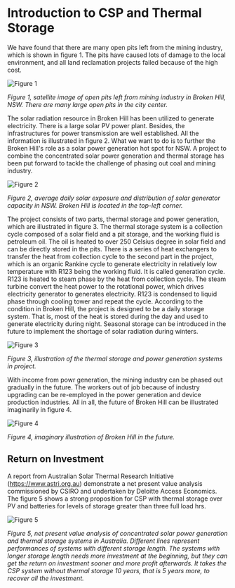 
# Introduction to CSP and Thermal Storage

We have found that there are many open pits left from the mining industry, which is shown in figure 1. The pits have caused lots of damage to the local environment, and all land reclamation projects failed because of the high cost.

![Figure 1](../images/11.png)

_Figure 1, satellite image of open pits left from mining industry in Broken Hill, NSW. There are many large open pits in the city center._

The solar radiation resource in Broken Hill has been utilized to generate electricity. There is a large solar PV power plant. Besides, the infrastructures for power transmission are well established. All the information is illustrated in figure 2. What we want to do is to further the Broken Hill's role as a solar power generation hot spot for NSW. A project to combine the concentrated solar power generation and thermal storage has been put forward to tackle the challenge of phasing out coal and mining industry.

![Figure 2](../images/14.png)

_Figure 2, average daily solar exposure and distribution of solar generator capacity in NSW. Broken Hill is located in the top-left corner._

The project consists of two parts, thermal storage and power generation, which are illustrated in figure 3. The thermal storage system is a collection cycle composed of a solar field and a pit storage, and the working fluid is petroleum oil. The oil is heated to over 250 Celsius degree in solar field and can be directly stored in the pits. There is a series of heat exchangers to transfer the heat from collection cycle to the second part in the project, which is an organic Rankine cycle to generate electricity in relatively low temperature with R123 being the working fluid. It is called generation cycle. R123 is heated to steam phase by the heat from collection cycle. The steam turbine convert the heat power to the rotational power, which drives electricity generator to generates electricity. R123 is condensed to liquid phase through cooling tower and repeat the cycle. According to the condition in Broken Hill, the project is designed to be a daily storage system. That is, most of the heat is stored during the day and used to generate electricity during night. Seasonal storage can be introduced in the future to implement the shortage of solar radiation during winters.

![Figure 3](../images/17.png)

_Figure 3, illustration of the thermal storage and power generation systems in project._

With income from powr generation, the mining industry can be phased out gradually in the future. The workers out of job because of industry upgrading can be re-employed in the power generation and device production industries. All in all, the future of Broken Hill can be illustrated imaginarily in figure 4.

![Figure 4](../images/12.png)

_Figure 4, imaginary illustration of Broken Hill in the future._

## Return on Investment

A report from Australian Solar Thermal Research Initiative (<https://www.astri.org.au>) demonstrate a net present value analysis commissioned by CSIRO and undertaken by Deloitte Access Economics. The figure 5 shows a strong proposition for CSP with thermal storage over PV and batteries for levels of storage greater than three full load hrs.

![Figure 5](../images/19.png)

_Figure 5, net present value analysis of concentrated solar power generation and thermal storage systems in Australia. Different lines represent performances of systems with different storage length. The systems with longer storage length needs more investment at the beginning, but they can get the return on investment sooner and more profit afterwards. It takes the CSP system without thermal storage 10 years, that is 5 years more, to recover all the investment._
